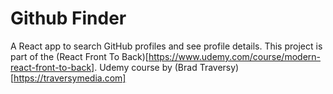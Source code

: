 # Github Finder

A React app to search GitHub profiles and see profile details.
This project is part of the (React Front To Back)[https://www.udemy.com/course/modern-react-front-to-back].
Udemy course by (Brad Traversy)[https://traversymedia.com]
